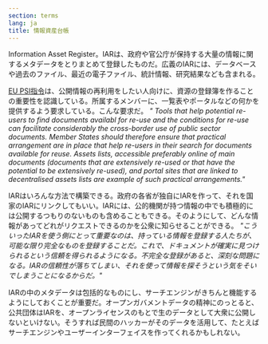 ```yaml
---
section: terms
lang: ja
title: 情報資産台帳
---
```


Information Asset Register。IARは、政府や官公庁が保持する大量の情報に関するメタデータをとりまとめて登録したものだ。広義のIARには、データベースや過去のファイル、最近の電子ファイル、統計情報、研究結果なども含まれる。

[EU PSI指令](/glossary/ja/terms/eu-psi-directive/)は、公開情報の再利用をしたい人向けに、資源の登録簿を作ることの重要性を認識している。所属するメンバーに、一覧表やポータルなどの何かを提供するよう要求している。こんな要求だ。
_" Tools that help potential re-users to find documents availabl for re-use and the conditions for re-use can facilitate considerably the cross-border use of public sector documents. Member States should therefore ensure that practical arrangement are in place that help re-users in their search for documents  available for reuse. Assets lists, accessible preferably online  of main documents (documents that are extensively re-used or that have the potential to be extensively re-used), and portal sites that are linked to decentralised assets lists are example  of such practical arrangements."_

IARはいろんな方法で構築できる。政府の各省が独自にIARを作って、それを国家のIARにリンクしてもいい。IARには、公的機関が持つ情報の中でも積極的には公開するつもりのないものも含めることもできる。そのようにして、どんな情報があってどれがリクエストできるのかを公衆に知らせることができる。
_"こういったIARを使う側にとって重要なのは、持っている情報を登録する人たちが、可能な限り完全なものを登録することだ。これで、ドキュメントが確実に見つけられるという信頼を得られるようになる。不完全な登録があると、深刻な問題になる。IARの信頼性が落ちてしまい、それを使って情報を探そうという気をそいでしまうことになるからだ。"_

IARの中のメタデータは包括的なものにし、サーチエンジンがきちんと機能するようにしておくことが重要だ。オープンガバメントデータの精神にのっとると、公共団体はIARを、オープンライセンスのもとで生のデータとして大衆に公開しないといけない。そうすれば民間のハッカーがそのデータを活用して、たとえばサーチエンジンやユーザーインターフェイスを作ってくれるかもしれない。
